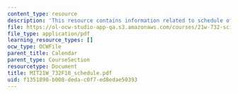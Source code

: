 ```yaml
---
content_type: resource
description: 'This resource contains information related to schedule of deliverables. '
file: https://ol-ocw-studio-app-qa.s3.amazonaws.com/courses/21w-732-science-writing-and-new-media-fall-2010/f1351890b008dedac0f7ed8edae50393_MIT21W_732F10_schedule.pdf
file_type: application/pdf
learning_resource_types: []
ocw_type: OCWFile
parent_title: Calendar
parent_type: CourseSection
resourcetype: Document
title: MIT21W_732F10_schedule.pdf
uid: f1351890-b008-deda-c0f7-ed8edae50393
---
```

